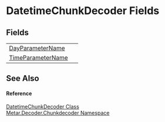 # DatetimeChunkDecoder Fields




## Fields
<table>
<tr>
<td><a href="F_Metar_Decoder_Chunkdecoder_DatetimeChunkDecoder_DayParameterName.md">DayParameterName</a></td>
<td> </td></tr>
<tr>
<td><a href="F_Metar_Decoder_Chunkdecoder_DatetimeChunkDecoder_TimeParameterName.md">TimeParameterName</a></td>
<td> </td></tr>
</table>

## See Also


#### Reference
<a href="T_Metar_Decoder_Chunkdecoder_DatetimeChunkDecoder.md">DatetimeChunkDecoder Class</a>  
<a href="N_Metar_Decoder_Chunkdecoder.md">Metar.Decoder.Chunkdecoder Namespace</a>  
